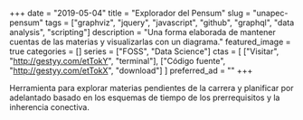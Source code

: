 +++ 
date = "2019-05-04"
title = "Explorador del Pensum"
slug = "unapec-pensum"
tags = ["graphviz", "jquery", "javascript", "github", "graphql", "data analysis", "scripting"]
description = "Una forma elaborada de mantener cuentas de las materias y visualizarlas con un diagrama."
featured_image = true
categories = []
series = ["FOSS", "Data Science"]
ctas = [
    ["Visitar", "http://gestyy.com/etTokY", "terminal"],
    ["Código fuente", "http://gestyy.com/etTokX", "download"]
]
preferred_ad = ""
+++

<p>
    Herramienta para explorar materias pendientes de la carrera y planificar por adelantado basado en los esquemas de tiempo de los prerrequisitos y la inherencia conectiva.
</p>